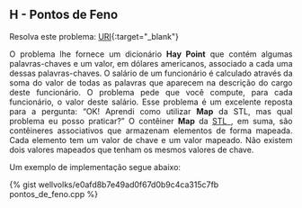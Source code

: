 
## H - Pontos de Feno

Resolva este problema:
[URI][uri-1261]{:target="_blank"}

<p align="justify">
O problema lhe fornece um dicionário <b>Hay Point</b> que contém algumas palavras-chaves e um valor, em dólares americanos, associado a cada uma dessas palavras-chaves. O salário de um funcionário é calculado através  da soma do valor de todas as palavras que aparecem na descrição do cargo deste funcionário. O problema pede que você compute, para cada funcionário, o valor deste salário.  Esse problema é um excelente reposta para a pergunta: “OK! Aprendi como utilizar <b>Map</b> da STL, mas qual problema eu posso praticar?” O contêiner <b>Map</b> da <a href="http://www.geeksforgeeks.org/the-c-standard-template-library-stl/"> STL </a>, em suma, são contêineres associativos que armazenam elementos de forma mapeada. Cada elemento tem um valor de chave e um valor mapeado. Não existem dois valores mapeados que tenham os mesmos valores de chave.
</p>


Um exemplo de implementação segue abaixo:

{% gist wellvolks/e0afd8b7e49ad0f67d0b9c4ca315c7fb pontos_de_feno.cpp %}


[uri-1261]:		https://www.urionlinejudge.com.br/judge/pt/problems/view/1261
